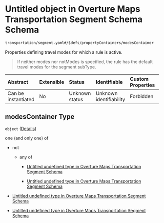 # Untitled object in Overture Maps Transportation Segment Schema Schema

```txt
transportation/segment.yaml#/$defs/propertyContainers/modesContainer
```

Properties defining travel modes for which a rule is active.

> If neither modes nor notModes is specified, the rule has the default travel modes for the segment subType.

| Abstract            | Extensible | Status         | Identifiable            | Custom Properties | Additional Properties | Access Restrictions | Defined In                                                                                                      |
| :------------------ | :--------- | :------------- | :---------------------- | :---------------- | :-------------------- | :------------------ | :-------------------------------------------------------------------------------------------------------------- |
| Can be instantiated | No         | Unknown status | Unknown identifiability | Forbidden         | Allowed               | none                | [segment.yaml\*](../../../../../../../tmp/jsonschema/schema/transportation/segment.yaml "open original schema") |

## modesContainer Type

`object` ([Details](segment-defs-propertycontainers-modescontainer.md))

one (and only one) of

*   not

    *   any of

        *   [Untitled undefined type in Overture Maps Transportation Segment Schema](segment-defs-propertycontainers-modescontainer-oneof-0-not-anyof-0.md "check type definition")

        *   [Untitled undefined type in Overture Maps Transportation Segment Schema](segment-defs-propertycontainers-modescontainer-oneof-0-not-anyof-1.md "check type definition")

*   [Untitled undefined type in Overture Maps Transportation Segment Schema](segment-defs-propertycontainers-modescontainer-oneof-1.md "check type definition")

*   [Untitled undefined type in Overture Maps Transportation Segment Schema](segment-defs-propertycontainers-modescontainer-oneof-2.md "check type definition")
